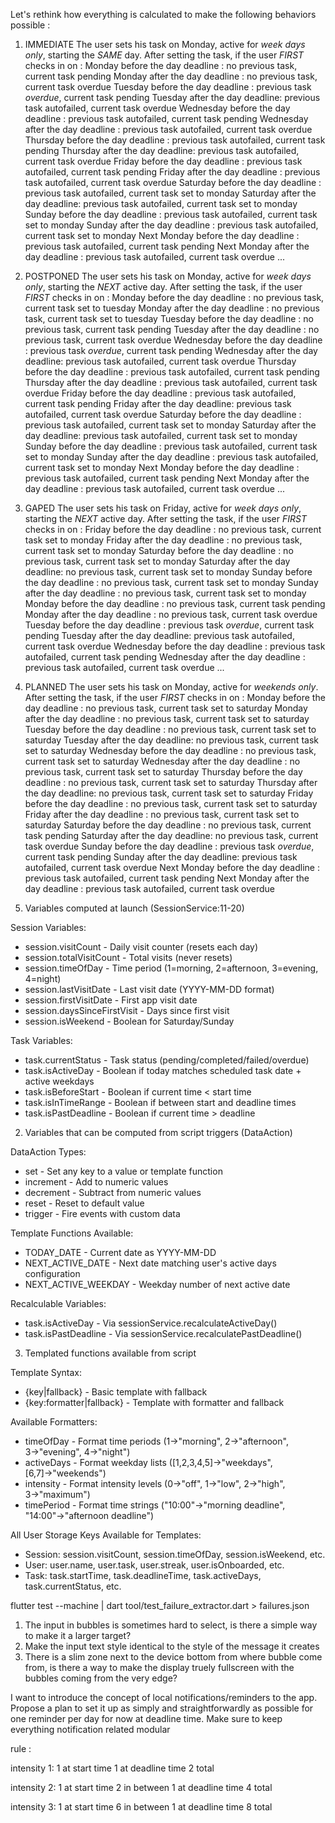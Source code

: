 Let's rethink how everything is calculated to make the following behaviors possible : 

1) IMMEDIATE
The user sets his task on Monday, active for *week days only*, starting the *SAME* day.
After setting the task, if the user *FIRST* checks in on :
    Monday before the day deadline : no previous task, current task pending
    Monday after the day deadline : no previous task, current task overdue
    Tuesday before the day deadline : previous task *overdue*, current task pending
    Tuesday after the day deadline: previous task autofailed, current task overdue
    Wednesday before the day deadline : previous task autofailed, current task pending
    Wednesday after the day deadline : previous task autofailed, current task overdue
    Thursday before the day deadline : previous task autofailed, current task pending
    Thursday after the day deadline: previous task autofailed, current task overdue
    Friday before the day deadline : previous task autofailed, current task pending
    Friday after the day deadline : previous task autofailed, current task overdue
    Saturday before the day deadline : previous task autofailed, current task set to monday
    Saturday after the day deadline: previous task autofailed, current task set to monday
    Sunday before the day deadline : previous task autofailed, current task set to monday
    Sunday after the day deadline : previous task autofailed, current task set to monday
    Next Monday before the day deadline : previous task autofailed, current task pending
    Next Monday after the day deadline : previous task autofailed, current task overdue
    ...

2) POSTPONED
The user sets his task on Monday, active for *week days only*, starting the *NEXT* active day.
After setting the task, if the user *FIRST* checks in on :
    Monday before the day deadline : no previous task, current task set to tuesday
    Monday after the day deadline : no previous task, current task set to tuesday
    Tuesday before the day deadline : no previous task, current task pending
    Tuesday after the day deadline : no previous task, current task overdue
    Wednesday before the day deadline : previous task *overdue*, current task pending
    Wednesday after the day deadline: previous task autofailed, current task overdue
    Thursday before the day deadline : previous task autofailed, current task pending
    Thursday after the day deadline : previous task autofailed, current task overdue
    Friday before the day deadline : previous task autofailed, current task pending
    Friday after the day deadline: previous task autofailed, current task overdue
    Saturday before the day deadline : previous task autofailed, current task set to monday
    Saturday after the day deadline: previous task autofailed, current task set to monday
    Sunday before the day deadline : previous task autofailed, current task set to monday
    Sunday after the day deadline : previous task autofailed, current task set to monday
    Next Monday before the day deadline : previous task autofailed, current task pending
    Next Monday after the day deadline : previous task autofailed, current task overdue
    ...
  
3) GAPED
The user sets his task on Friday, active for *week days only*, starting the *NEXT* active day.
After setting the task, if the user *FIRST* checks in on :
    Friday before the day deadline : no previous task, current task set to monday
    Friday after the day deadline : no previous task, current task set to monday
    Saturday before the day deadline : no previous task, current task set to monday
    Saturday after the day deadline: no previous task, current task set to monday
    Sunday before the day deadline : no previous task, current task set to monday
    Sunday after the day deadline : no previous task, current task set to monday
    Monday before the day deadline : no previous task, current task pending
    Monday after the day deadline : no previous task, current task overdue
    Tuesday before the day deadline : previous task *overdue*, current task pending
    Tuesday after the day deadline: previous task autofailed, current task overdue
    Wednesday before the day deadline : previous task autofailed, current task pending
    Wednesday after the day deadline : previous task autofailed, current task overdue
    ...

4) PLANNED
The user sets his task on Monday, active for *weekends only*.
After setting the task, if the user *FIRST* checks in on :
    Monday before the day deadline : no previous task, current task set to saturday
    Monday after the day deadline : no previous task, current task set to saturday
    Tuesday before the day deadline : no previous task, current task set to saturday
    Tuesday after the day deadline: no previous task, current task set to saturday
    Wednesday before the day deadline : no previous task, current task set to saturday
    Wednesday after the day deadline : no previous task, current task set to saturday
    Thursday before the day deadline : no previous task, current task set to saturday
    Thursday after the day deadline: no previous task, current task set to saturday
    Friday before the day deadline : no previous task, current task set to saturday
    Friday after the day deadline : no previous task, current task set to saturday
    Saturday before the day deadline : no previous task, current task pending
    Saturday after the day deadline: no previous task, current task overdue
    Sunday before the day deadline : previous task *overdue*, current task pending
    Sunday after the day deadline: previous task autofailed, current task overdue
    Next Monday before the day deadline : previous task autofailed, current task pending
    Next Monday after the day deadline : previous task autofailed, current task overdue


1) Variables computed at launch (SessionService:11-20)

  Session Variables:
  - session.visitCount - Daily visit counter (resets each day)
  - session.totalVisitCount - Total visits (never resets)
  - session.timeOfDay - Time period (1=morning, 2=afternoon, 3=evening,
  4=night)
  - session.lastVisitDate - Last visit date (YYYY-MM-DD format)
  - session.firstVisitDate - First app visit date
  - session.daysSinceFirstVisit - Days since first visit
  - session.isWeekend - Boolean for Saturday/Sunday

  Task Variables:
  - task.currentStatus - Task status (pending/completed/failed/overdue)
  - task.isActiveDay - Boolean if today matches scheduled task date +
  active weekdays
  - task.isBeforeStart - Boolean if current time < start time
  - task.isInTimeRange - Boolean if between start and deadline times
  - task.isPastDeadline - Boolean if current time > deadline

  2) Variables that can be computed from script triggers (DataAction)

  DataAction Types:
  - set - Set any key to a value or template function
  - increment - Add to numeric values
  - decrement - Subtract from numeric values
  - reset - Reset to default value
  - trigger - Fire events with custom data

  Template Functions Available:
  - TODAY_DATE - Current date as YYYY-MM-DD
  - NEXT_ACTIVE_DATE - Next date matching user's active days configuration
  - NEXT_ACTIVE_WEEKDAY - Weekday number of next active date

  Recalculable Variables:
  - task.isActiveDay - Via sessionService.recalculateActiveDay()
  - task.isPastDeadline - Via sessionService.recalculatePastDeadline()

  3) Templated functions available from script

  Template Syntax:
  - {key|fallback} - Basic template with fallback
  - {key:formatter|fallback} - Template with formatter and fallback

  Available Formatters:
  - timeOfDay - Format time periods (1→"morning", 2→"afternoon",
  3→"evening", 4→"night")
  - activeDays - Format weekday lists ([1,2,3,4,5]→"weekdays",
  [6,7]→"weekends")
  - intensity - Format intensity levels (0→"off", 1→"low", 2→"high",
  3→"maximum")
  - timePeriod - Format time strings ("10:00"→"morning deadline",
  "14:00"→"afternoon deadline")

  All User Storage Keys Available for Templates:
  - Session: session.visitCount, session.timeOfDay, session.isWeekend, etc.
  - User: user.name, user.task, user.streak, user.isOnboarded, etc.
  - Task: task.startTime, task.deadlineTime, task.activeDays,
  task.currentStatus, etc.

  

flutter test --machine | dart tool/test_failure_extractor.dart > failures.json

1) The input in bubbles is sometimes hard to select, is there a simple way to make it a larger target?
2) Make the input text style identical to the style of the message it creates
3) There is a slim zone next to the device bottom from where bubble come from, is there a way to make the display truely fullscreen with the bubbles coming from the very edge?



I want to introduce the concept of local notifications/reminders to the
  app. Propose a plan to set it up as simply and straightforwardly as
  possible for one reminder per day for now at deadline time. Make sure to
  keep everything notification related modular

  

rule : 

intensity 1:
    1 at start time
    1 at deadline time
    2 total

intensity 2:
    1 at start time
    2 in between
    1 at deadline time
    4 total

intensity 3:
    1 at start time
    6 in between
    1 at deadline time
    8 total

